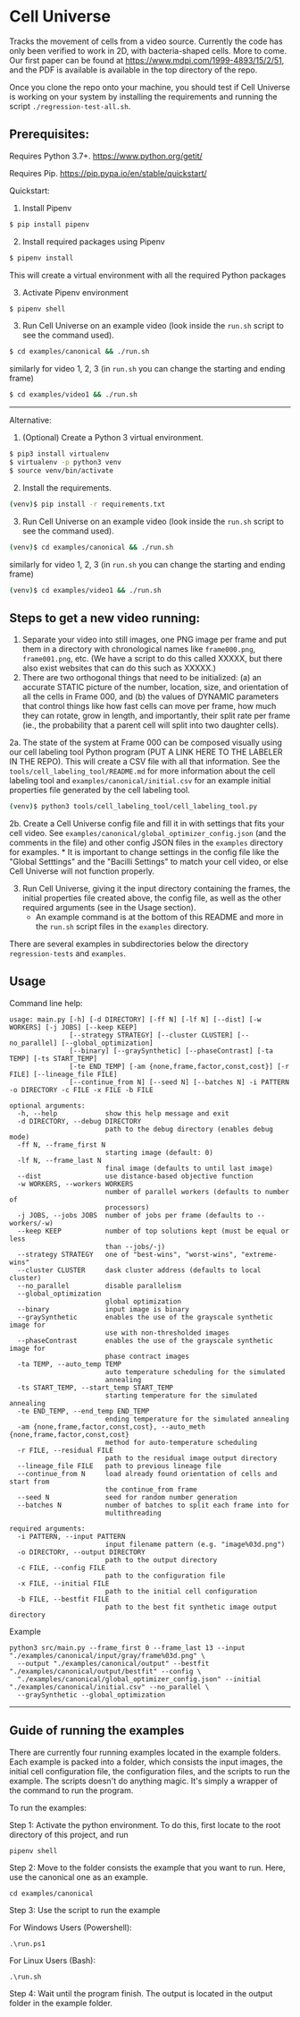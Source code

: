 Cell Universe
=============

Tracks the movement of cells from a video source. Currently the code has only been verified to work in 2D, with bacteria-shaped cells. More to come. Our first paper can be found at https://www.mdpi.com/1999-4893/15/2/51, and the PDF is available is available in the top directory of the repo.

Once you clone the repo onto your machine, you should test if Cell Universe is working on your system by installing the requirements and running the script `./regression-test-all.sh`.

Prerequisites:
-----------
Requires Python 3.7+.
https://www.python.org/getit/

Requires Pip.
https://pip.pypa.io/en/stable/quickstart/

Quickstart:

1. Install Pipenv
```bash
$ pip install pipenv
```

2. Install required packages using Pipenv
```bash
$ pipenv install
```
This will create a virtual environment with all the required Python packages

3. Activate Pipenv environment
```bash
$ pipenv shell
```

3. Run Cell Universe on an example video (look inside the `run.sh` script to see the command used).
```bash
$ cd examples/canonical && ./run.sh
```
similarly for video 1, 2, 3 (in `run.sh` you can change the starting and ending frame)
```bash
$ cd examples/video1 && ./run.sh
```

-----------
Alternative:

1. (Optional) Create a Python 3 virtual environment.
```bash
$ pip3 install virtualenv
$ virtualenv -p python3 venv
$ source venv/bin/activate
```
2. Install the requirements.
```bash
(venv)$ pip install -r requirements.txt
```
3. Run Cell Universe on an example video (look inside the `run.sh` script to see the command used).
```bash
(venv)$ cd examples/canonical && ./run.sh
```
similarly for video 1, 2, 3 (in `run.sh` you can change the starting and ending frame)
```bash
(venv)$ cd examples/video1 && ./run.sh
```

Steps to get a new video running:
---------------------------------
1. Separate your video into still images, one PNG image per frame and put them in a directory with chronological names like `frame000.png`, `frame001.png`, etc. (We have a script to do this called XXXXX, but there also exist websites that can do this such as XXXXX.)
2. There are two orthogonal things that need to be initialized: (a) an accurate STATIC picture of the number, location, size, and orientation of all the cells in Frame 000, and (b) the values of DYNAMIC parameters that control things like how fast cells can move per frame, how much they can rotate, grow in length, and importantly, their split rate per frame (ie., the probability that a parent cell will split into two daughter cells).

2a. The state of the system at Frame 000 can be composed visually using our cell labeling tool Python program (PUT A LINK HERE TO THE LABELER IN THE REPO). This will create a CSV file with all that information. See the `tools/cell_labeling_tool/README.md` for more information about the cell labeling tool and `examples/canonical/initial.csv` for an example initial properties file generated by the cell labeling tool.
```bash
(venv)$ python3 tools/cell_labeling_tool/cell_labeling_tool.py
```
2b. Create a Cell Universe config file and fill it in with settings that fits your cell video. See `examples/canonical/global_optimizer_config.json` (and the comments in the file) and other config JSON files in the `examples` directory for examples.
    * It is important to change settings in the config file like the "Global Setttings" and the "Bacilli Settings" to match your cell video, or else Cell Universe will not function properly.
    
3. Run Cell Universe, giving it the input directory containing the frames, the initial properties file created above, the config file, as well as the other required arguments (see in the Usage section).
    * An example command is at the bottom of this README and more in the `run.sh` script files in the `examples` directory.

There are several examples in subdirectories below the directory `regression-tests` and `examples`.

Usage
-----

Command line help:

``` sourceCode
usage: main.py [-h] [-d DIRECTORY] [-ff N] [-lf N] [--dist] [-w WORKERS] [-j JOBS] [--keep KEEP]
               [--strategy STRATEGY] [--cluster CLUSTER] [--no_parallel] [--global_optimization]
               [--binary] [--graySynthetic] [--phaseContrast] [-ta TEMP] [-ts START_TEMP]
               [-te END_TEMP] [-am {none,frame,factor,const,cost}] [-r FILE] [--lineage_file FILE]
               [--continue_from N] [--seed N] [--batches N] -i PATTERN -o DIRECTORY -c FILE -x FILE -b FILE
               
optional arguments:
  -h, --help            show this help message and exit
  -d DIRECTORY, --debug DIRECTORY
                        path to the debug directory (enables debug mode)
  -ff N, --frame_first N
                        starting image (default: 0)
  -lf N, --frame_last N
                        final image (defaults to until last image)
  --dist                use distance-based objective function
  -w WORKERS, --workers WORKERS
                        number of parallel workers (defaults to number of
                        processors)
  -j JOBS, --jobs JOBS  number of jobs per frame (defaults to --workers/-w)
  --keep KEEP           number of top solutions kept (must be equal or less
                        than --jobs/-j)
  --strategy STRATEGY   one of "best-wins", "worst-wins", "extreme-wins"
  --cluster CLUSTER     dask cluster address (defaults to local cluster)
  --no_parallel         disable parallelism
  --global_optimization
                        global optimization
  --binary              input image is binary
  --graySynthetic       enables the use of the grayscale synthetic image for
                        use with non-thresholded images
  --phaseContrast       enables the use of the grayscale synthetic image for
                        phase contract images
  -ta TEMP, --auto_temp TEMP
                        auto temperature scheduling for the simulated
                        annealing
  -ts START_TEMP, --start_temp START_TEMP
                        starting temperature for the simulated annealing
  -te END_TEMP, --end_temp END_TEMP
                        ending temperature for the simulated annealing
  -am {none,frame,factor,const,cost}, --auto_meth {none,frame,factor,const,cost}
                        method for auto-temperature scheduling
  -r FILE, --residual FILE
                        path to the residual image output directory
  --lineage_file FILE   path to previous lineage file
  --continue_from N     load already found orientation of cells and start from
                        the continue_from frame
  --seed N              seed for random number generation
  --batches N           number of batches to split each frame into for
                        multithreading

required arguments:
  -i PATTERN, --input PATTERN
                        input filename pattern (e.g. "image%03d.png")
  -o DIRECTORY, --output DIRECTORY
                        path to the output directory
  -c FILE, --config FILE
                        path to the configuration file
  -x FILE, --initial FILE
                        path to the initial cell configuration
  -b FILE, --bestfit FILE
                        path to the best fit synthetic image output directory
```
Example 
``` sourceCode
python3 src/main.py --frame_first 0 --frame_last 13 --input "./examples/canonical/input/gray/frame%03d.png" \
  --output "./examples/canonical/output" --bestfit "./examples/canonical/output/bestfit" --config \
  "./examples/canonical/global_optimizer_config.json" --initial "./examples/canonical/initial.csv" --no_parallel \
  --graySynthetic --global_optimization
```
--------
Guide of running the examples
-----
There are currently four running examples located in the example folders. Each example is packed into a folder, which consists the input images, the initial cell configuration file, the configuration files, and the scripts to run the example. The scripts doesn't do anything magic. It's simply a wrapper of the command to run the program.

To run the examples:

Step 1: Activate the python environment. To do this, first locate to the root directory of this project, and run
```
pipenv shell
```

Step 2: Move to the folder consists the example that you want to run. Here, use the canonical one as an example.
```
cd examples/canonical
```
Step 3: Use the script to run the example

For Windows Users (Powershell):
```
.\run.ps1
```
For Linux Users (Bash):
```
.\run.sh
```

Step 4: Wait until the program finish. The output is located in the output folder in the example folder.

